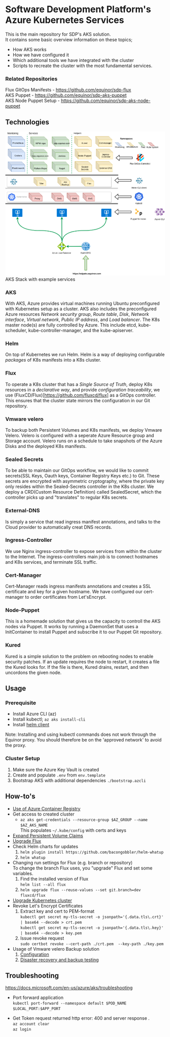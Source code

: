 # Software Development Platform's Azure Kubernetes Services
This is the main repository for SDP's AKS solution.  
It contains some basic overview information on these topics;
* How AKS works
* How we have configured it
* Which additional tools we have integrated with the cluster
* Scripts to recreate the cluster with the most fundamental services.

### Related Repositories
Flux GitOps Manifests - https://github.com/equinor/sdp-flux  
AKS Puppet - https://github.com/equinor/sdp-aks-puppet  
AKS Node Puppet Setup - https://github.com/equinor/sdp-aks-node-puppet

## Technologies
![Architecture](/docs/sdp-aks.png)
AKS Stack with example services
### AKS
With AKS, Azure provides virtual machines running Ubuntu preconfigured with Kubernetes setup as a cluster. AKS also includes the preconfigured Azure resources _Network security group_, _Route table_, _Disk_, _Network interface_, _Virtual network_, _Public IP address_, and _Load balancer_. The K8s master node(s) are fully controlled by Azure. This include etcd, kube-scheduler, kube-controller-manager, and the kube-apiserver.
### Helm
On top of Kubernetes we run Helm. Helm is a way of deploying configurable _packages_ of K8s manifests into a K8s cluster.
### Flux
To operate a K8s cluster that has a _Single Source of Truth_, deploy K8s resources in a _declarative way_, and provide _configuration traceability_, we use (FluxCD/Flux)[https://github.com/fluxcd/flux] as a GitOps controller. This ensures that the cluster state mirrors the configuration in our Git repository.
### Vmware velero
To backup both Persistent Volumes and K8s manifests, we deploy Vmware Velero. Velero is configured with a seperate Azure Resource group and Storage account. Velero runs on a schedule to take snapshots of the Azure Disks and the deployed K8s manifests.
### Sealed Secrets
To be able to maintain our GitOps workflow, we would like to commit secrets(SSL Keys, Oauth keys, Container Registry Keys etc.) to Git. These secrets are encrypted with asymmetric cryptography, where the private key only resides within the Sealed-Secrets controller in the K8s cluster. We deploy a CRD(Custom Resource Definition) called SealedSecret, which the controller picks up and "translates" to regular K8s secrets.
### External-DNS
Is simply a service that read ingress manifest annotations, and talks to the Cloud provider to automatically creat DNS records. 
### Ingress-Controller
We use Nginx ingress-controller to expose services from within the cluster to the Internet. The ingress-controllers main job is to connect hostnames and K8s services, and terminate SSL traffic.
### Cert-Manager
Cert-Manager reads ingress manifests annotations and creates a SSL certificate and key for a given hostname. We have configured our cert-manager to order certificates from Let'sEncrypt.
### Node-Puppet
This is a homemade solution that gives us the capacity to controll the AKS nodes via Puppet. It works by running a DaemonSet that uses a InitContainer to install Puppet and subscribe it to our Puppet Git repository.
### Kured
Kured is a simple solution to the problem on rebooting nodes to enable security patches. If an update requires the node to restart, it creates a file the Kured looks for. If the file is there, Kured drains, restart, and then uncordons the given node. 
## Usage
### Prerequisite
- Install Azure CLI (az)
- Install kubectl; `az aks install-cli`
- Install [helm client](https://docs.helm.sh/using_helm/#installing-helm)  

Note: Installing and using kubectl commands does not work through the Equinor proxy. You should therefore be on the 'approved network' to avoid the proxy.

### Cluster Setup

1. Make sure the Azure Key Vault is created
2. Create and populate `.env` from `env.template`
3. Bootstrap AKS with additional dependencies `./bootstrap.azcli`
  
## How-to's
* [Use of Azure Container Registry](https://github.com/Statoil/sdp-flux/blob/basic_acr_usage/docs/ACR.md)
* Get access to created cluster
  * `az aks get-credentials --resource-group $AZ_GROUP --name $AZ_AKS_NAME`  
  This populates `~/.kube/config` with certs and keys 
* [Expand Persistent Volume Claims](https://kubernetes.io/docs/concepts/storage/persistent-volumes/#expanding-persistent-volumes-claims)
* [Upgrade Flux](/docs/upgrade-flux.md)
* Check Helm charts for updates
  1. `helm plugin install https://github.com/bacongobbler/helm-whatup` 
  2. `helm whatup`
* Changing run settings for Flux (e.g. branch or repository)  
To change the branch Flux uses, you "upgrade" Flux and set some variables.
  1. Find the installed version of Flux  
  `helm list --all flux`  
  2. `helm upgrade flux --reuse-values --set git.branch=dev fluxcd/flux`
* [Upgrade Kubernetes cluster](/docs/upgrade-kubernetes-cluster.md)
* Revoke Let's Encrypt Certificates
  1. Extract key and cert to PEM-format  
 `kubectl get secret my-tls-secret -o jsonpath='{.data.tls\.crt}' | base64 --decode > crt.pem`  
 `kubectl get secret my-tls-secret -o jsonpath='{.data.tls\.key}' | base64 --decode > key.pem`
  2. Issue revoke request  
  `sudo certbot revoke --cert-path ./crt.pem  --key-path ./key.pem`
* Usage of Vmware velero Backup solution
  1. [Configuration](/docs/velero.md)
  2. [Disaster recovery and backup testing](/docs/velero-backup-routine.md)
## Troubleshooting 

https://docs.microsoft.com/en-us/azure/aks/troubleshooting

- Port forward application  
  `kubectl port-forward --namespace default $POD_NAME $LOCAL_PORT:$APP_PORT`

- Get Token request returned http error: 400 and server response .   
    `az account clear`  
    `az login`

